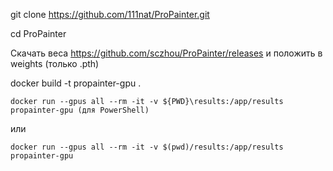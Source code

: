 git clone https://github.com/111nat/ProPainter.git  

cd ProPainter  

Скачать веса https://github.com/sczhou/ProPainter/releases и положить в weights (только .pth)  

docker build -t propainter-gpu .  


`docker run --gpus all --rm -it -v ${PWD}\results:/app/results propainter-gpu (для PowerShell)`  

или  

`docker run --gpus all --rm -it -v $(pwd)/results:/app/results propainter-gpu`  
